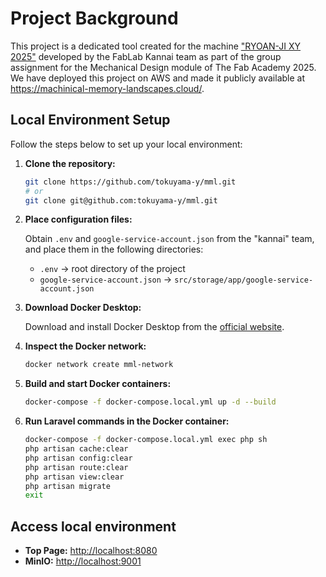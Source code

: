 # Project Background
This project is a dedicated tool created for the machine ["RYOAN-JI XY 2025"](https://fabacademy.org/2025/labs/kannai/Machine_Building/) developed by the FabLab Kannai team as part of the group assignment for the Mechanical Design module of The Fab Academy 2025.
We have deployed this project on AWS and made it publicly available at https://machinical-memory-landscapes.cloud/. <br>

## Local Environment Setup

Follow the steps below to set up your local environment:

1. **Clone the repository:**

   ```bash
   git clone https://github.com/tokuyama-y/mml.git
   # or
   git clone git@github.com:tokuyama-y/mml.git
   ```

2. **Place configuration files:**

   Obtain `.env` and `google-service-account.json` from the "kannai" team, and place them in the following directories:
   - `.env` → root directory of the project
   - `google-service-account.json` → `src/storage/app/google-service-account.json`

3. **Download Docker Desktop:**

   Download and install Docker Desktop from the [official website](https://www.docker.com/).

4. **Inspect the Docker network:**

   ```bash
   docker network create mml-network
   ```

5. **Build and start Docker containers:**

   ```bash
   docker-compose -f docker-compose.local.yml up -d --build
   ```

6. **Run Laravel commands in the Docker container:**

   ```bash
   docker-compose -f docker-compose.local.yml exec php sh
   php artisan cache:clear
   php artisan config:clear
   php artisan route:clear
   php artisan view:clear
   php artisan migrate
   exit
   ```

##  Access local environment

   - **Top Page:** [http://localhost:8080](http://localhost:8080)
   - **MinIO:** [http://localhost:9001](http://localhost:9001)